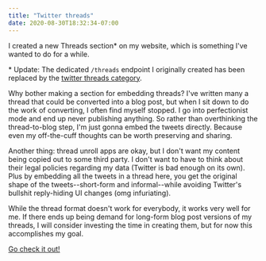 ```yaml
---
title: "Twitter threads"
date: 2020-08-30T18:32:34-07:00
---
```


I created a new Threads section* on my website, which is something I've wanted to do for a while.
<!--more-->

\* Update: The dedicated `/threads` endpoint I originally created has been replaced by the [twitter threads category](/categories/twitter-threads).

Why bother making a section for embedding threads? I've written many a thread that could be converted into a blog post, but when I sit down to do the work of converting, I often find myself stopped. I go into perfectionist mode and end up never publishing anything. So rather than overthinking the thread-to-blog step, I'm just gonna embed the tweets directly. Because even my off-the-cuff thoughts can be worth preserving and sharing.

Another thing: thread unroll apps are okay, but I don't want my content being copied out to some third party. I don't want to have to think about their legal policies regarding my data (Twitter is bad enough on its own). Plus by embedding all the tweets in a thread here, you get the original shape of the tweets--short-form and informal--while avoiding Twitter's bullshit reply-hiding UI changes (omg infuriating).

While the thread format doesn't work for everybody, it works very well for me. If there ends up being demand for long-form blog post versions of my threads, I will consider investing the time in creating them, but for now this accomplishes my goal.

[Go check it out!](/threads)
